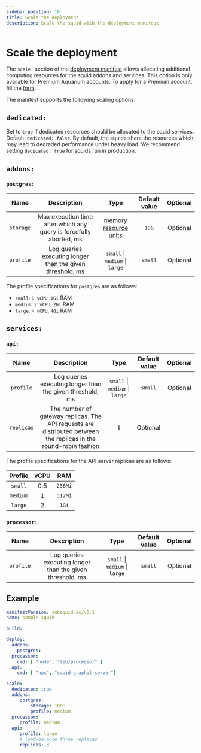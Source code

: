 ```yaml
---
sidebar_position: 10
title: Scale the deployment
description: Scale the squid with the deployment manifest
---
```


# Scale the deployment

The `scale:` section of the [deployment manifest](/deploy-squid/deploy-manifest) allows allocating additional computing resources for the squid addons and services. This option is only available for Premium Aquarium accounts. To apply for a Premium account, fill the [form](https://luvp4va64ru.typeform.com/to/QrRF66q5).

The manifest supports the following scaling options:

## `dedicated:` 

Set to `true` if dedicated resources should be allocated to the squid services. Default: `dedicated: false`. 
By default, the squids share the resources which may lead to degraded performance under heavy load. We recommend setting `dedicated: true` for squids run in production.

## `addons:`

### `postgres:`

| Name        | Description  | Type      |Default value  | Optional   |  
|:-----------:|:------------:|:---------:|:--------------:|:----------:|
| `storage`           | Max execution time after which any query is forcefully aborted, ms     |  [memory resource units](https://kubernetes.io/docs/concepts/configuration/manage-resources-containers/#meaning-of-memory) | `10G`        |   Optional     |
| `profile`  | Log queries executing longer than the given threshold, ms              |  `small` \| `medium` \| `large` |`small`          |   Optional     |

The profile specifications for `postgres` are as follows:
- `small`: `1 vCPU`, `1Gi` RAM
- `medium`: `2 vCPU`, `2Gi` RAM
- `large`: `4 vCPU`, `4Gi` RAM

## `services:`

### `api:`

| Name        | Description  | Type      |Default value  | Optional   |  
|:-----------:|:------------:|:---------:|:--------------:|:----------:|
| `profile`  | Log queries executing longer than the given threshold, ms              |  `small` \| `medium` \| `large` |`small`          |   Optional     |
| `replicas`  | The number of gateway replicas. The API requests are distributed between the replicas in the round-robin fashion             |  `1`          |   Optional     |

The profile specifications for the API server replicas are as follows:

| Profile | vCPU | RAM |
|:----:|:----:|:-------:|
|`small`| 0.5 | `256Mi` |
| `medium`| 1 | `512Mi` |
| `large` | 2 | `1Gi`| 

### `processor:`

| Name        | Description  | Type      |Default value  | Optional   |  
|:-----------:|:------------:|:---------:|:--------------:|:----------:|
| `profile`  | Log queries executing longer than the given threshold, ms              |  `small` \| `medium` \| `large` |`small`          |   Optional     |



## Example

```yaml title="squid.yaml"
manifestVersion: subsquid.io/v0.1
name: sample-squid

build: 

deploy:
  addons:
    postgres: 
  processor:
    cmd: [ "node", "lib/processor" ] 
  api:
    cmd: [ "npx", "squid-graphql-server"]

scale:
  dedicated: true
  addons:
     postgres:
         storage: 100G
         profile: medium
  processor:
     profile: medium
  api:
     profile: large
     # load-balance three replicas
     replicas: 3
```
